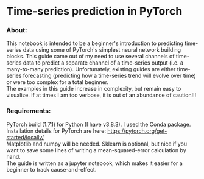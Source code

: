 # Time-series prediction in PyTorch 
### About:
This notebook is intended to be a beginner's introduction to predicting time-series data using some of PyTorch's simplest neural network building blocks. This guide came out of my need to use several channels of time-series data to predict a separate channel of a time-series output (i.e. a many-to-many prediction). Unfortunately, existing guides are either time-series forecasting (predicting how a time-series trend will evolve over time) or were too complex for a total beginner.   
The examples in this guide increase in complexity, but remain easy to visualize. If at times I am too verbose, it is out of an abundance of caution!!! 

### Requirements:
PyTorch build (1.7.1) for Python (I have v3.8.3). I used the Conda package. Installation details for PyTorch are here: 
https://pytorch.org/get-started/locally/  
Matplotlib and numpy will be needed. Sklearn is optional, but nice if you want to save some lines of writing a mean-squared-error calculation by hand.   
The guide is written as a jupyter notebook, which makes it easier for a beginner to track cause-and-effect.  
